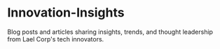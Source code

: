 # Innovation-Insights
Blog posts and articles sharing insights, trends, and thought leadership from Lael Corp's tech innovators.

